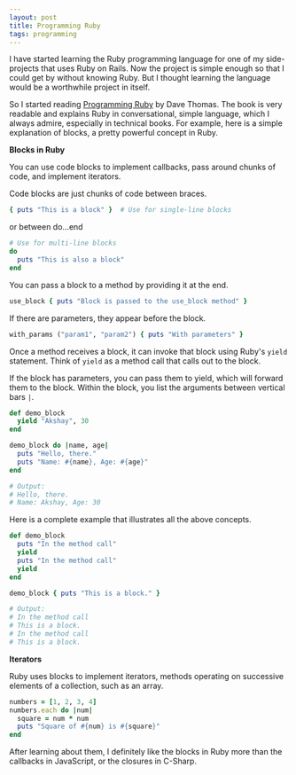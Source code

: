 ```yaml
---
layout: post
title: Programming Ruby
tags: programming
---
```


I have started learning the Ruby programming language for one of my side-projects that uses Ruby on Rails. Now the project is simple enough so that I could get by without knowing Ruby. But I thought learning the language would be a worthwhile project in itself. 

So I started reading [Programming Ruby](https://pragprog.com/titles/ruby/programming-ruby-2nd-edition/) by Dave Thomas. The book is very readable and explains Ruby in conversational, simple language, which I always admire, especially in technical books. For example, here is a simple explanation of blocks, a pretty powerful concept in Ruby. 

**Blocks in Ruby**

You can use code blocks to implement callbacks, pass around chunks of code, and implement iterators. 

Code blocks are just chunks of code between braces. 

```ruby
{ puts "This is a block" }  # Use for single-line blocks
```

or between do...end

```ruby
# Use for multi-line blocks
do
  puts "This is also a block" 
end
```

You can pass a block to a method by providing it at the end.

```ruby
use_block { puts "Block is passed to the use_block method" }
```

If there are parameters, they appear before the block.

```ruby
with_params ("param1", "param2") { puts "With parameters" }
```

Once a method receives a block, it can invoke that block using Ruby's `yield` statement. Think of `yield` as a method call that calls out to the block. 

If the block has parameters, you can pass them to yield, which will forward them to the block. Within the block, you list the arguments between vertical bars  `|`.

```ruby
def demo_block
  yield "Akshay", 30
end

demo_block do |name, age| 
  puts "Hello, there."
  puts "Name: #{name}, Age: #{age}"
end

# Output:
# Hello, there.
# Name: Akshay, Age: 30
```

Here is a complete example that illustrates all the above concepts. 

```ruby
def demo_block
  puts "In the method call"
  yield
  puts "In the method call"
  yield
end

demo_block { puts "This is a block." }

# Output:
# In the method call
# This is a block.
# In the method call
# This is a block.
```

**Iterators**

Ruby uses blocks to implement iterators, methods operating on successive elements of a collection, such as an array.

```ruby
numbers = [1, 2, 3, 4]
numbers.each do |num|
  square = num * num
  puts "Square of #{num} is #{square}"
end
```

After learning about them, I definitely like the blocks in Ruby more than the callbacks in JavaScript, or the closures in C-Sharp. 
